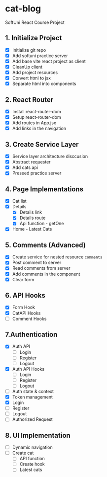 # cat-blog
SoftUni React Course Project

## 1. Initialize Project
- [x] Initialize git repo
- [x] Add softuni practice server
- [x] Add base vite react project as client
- [x] CleanUp client
- [x] Add project resources
- [x] Convert html to jsx
- [x] Separate html into components
## 2. React Router
- [x] Install react-router-dom
- [x] Setup react-router-dom
- [x] Add routes in App.jsx
- [x] Add links in the navigation
## 3. Create Service Layer
- [x] Service layer architecture disccusion
- [x] Abstract requester
- [x] Add cats api
- [x] Preseed practice server
## 4. Page Implementations
- [x] Cat list
- [x] Details
  - [x] Details link
  - [x] Details route
  - [x] Api function - getOne
- [x] Home - Latest Cats
## 5. Comments (Advanced)
- [x] Create service for nested resource `comments`
- [x] Post comment to server
- [x] Read comments from server
- [x] Add comments in the component
- [x] Clear form
## 6. API Hooks
- [x] Form Hook
- [x] CatAPI Hooks
- [ ] Comment Hooks
## 7.Authentication
- [x] Auth API
  - [ ] Login
  - [ ] Register
  - [ ] Logout
- [x] Auth API Hooks
  - [ ] Login
  - [ ] Register
  - [ ] Logout
- [ ] Auth state & context
- [x] Token management
- [x] Login
- [ ] Register
- [ ] Logout
- [ ] Authorized Request
## 8. UI Implementation
- [ ] Dynamic navigation
- [ ] Create cat
  - [ ]  API function
  - [ ]  Create hook
  - [ ]  Latest cats